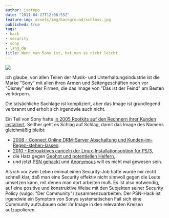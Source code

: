 ```yaml
---
author: isotopp
date: "2011-04-27T12:06:55Z"
feature-img: assets/img/background/schloss.jpg
published: true
tags:
- hack
- security
- sony
- lang_de
title: Wenn man Sony ist, hat man es nicht leicht
---
```

![](/uploads/sonyelectronics.jpg)

Ich glaube, von allen Teilen der Musik- und Unterhaltungsindustrie ist die
Marke "Sony" mit allen ihren Armen und Seitengeschäften noch vor "Disney"
eine der Firmen, die das Image von "Das ist der Feind" am Besten verkörpern.

Die tatsächliche Sachlage ist kompliziert, aber das Image ist grundlegend
verbrannt und erholt sich irgendwie auch nicht.

Ein Teil von Sony hatte 
[in 2005 Rootkits auf den Rechnern ihrer Kunden installiert](http://en.wikipedia.org/wiki/Sony_BMG_copy_protection_rootkit_scandal).
Seither geht es Schlag auf Schlag, damit das Image des Namens gleichmäßig
bleibt: 

- [2008 - Connect Online DRM-Server Abschaltung und Kunden-im-Regen-stehen-lassen](http://www.golem.de/0804/59229.html). 
- [2010 - Retroaktives canceln der Linux-Installationsoption für PS/3](http://en.wikipedia.org/wiki/OtherOS), 
- die Hatz gegen [Geohot und potentiellen Helfern](http://www.heise.de/newsticker/meldung/Sony-vs-PS3-Hacker-Hotz-Sony-erhaelt-IP-Adressen-von-Webseitenbesuchern-1202809.html),
- und jetzt [PSN gehackt](http://www.heise.de/newsticker/meldung/Playstation-Network-nach-Angriff-voruebergehend-abgeschaltet-1232230.html)
und
[Anonymous](http://www.heise.de/newsticker/meldung/Anonymous-bezieht-Stellung-zum-PSN-Ausfall-1232323.html)
will es nicht mal gewesen sein.

Als ich vor zwei Leben einmal einen Security-Job hatte wurde mir recht
schnell klar, daß man eine Security effektiv nicht sinnvoll gegen die Leute
umsetzen kann, mit denen man dort arbeiten muß. Es ist also notwendig, auf
eine positive und konstruktive Weise mit den Subjekten seiner Security
Policy (vulgo: "Der Community") zusammenzuarbeiten. Der PSN-Hack ist
irgendwie ein Symptom von Sonys systematischen Fail sich eine Community
aufzubauen oder ihr Image in den relevanten Kreisen aufzupolieren.
